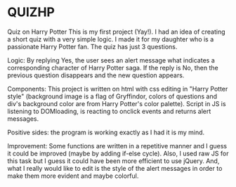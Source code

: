 # QUIZHP
Quiz on Harry Potter This is my first project (Yay!). I had an idea of creating a short quiz with a very simple logic. I made it for my daughter who is a passionate Harry Potter fan. The quiz has just 3 questions.

Logic: By replying Yes, the user sees an alert message what indicates a corresponding character of Harry Potter saga. If the reply is No, then the previous question disappears and the new question appears.

Components: This project is written on html with css editing in "Harry Potter style" (background image is a flag of Gryffindor, colors of questions and div's background color are from Harry Potter's color palette). Script in JS is listening to DOMloading, is reacting to onclick events and returns alert messages.

Positive sides: the program is working exactly as I had it is my mind.

Improvement: Some functions are written in a repetitive manner and I guess it could be improved (maybe by adding if-else cycle). Also, I used raw JS for this task but I guess it could have been more efficient to use jQuery. And, what I really would like to edit is the style of the alert messages in order to make them more evident and maybe colorful.
